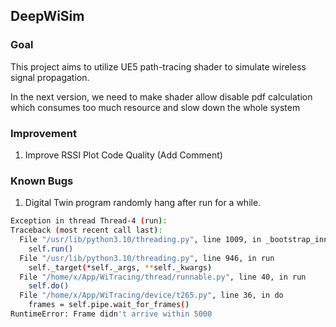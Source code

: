 ## DeepWiSim

### Goal

This project aims to utilize UE5 path-tracing shader to simulate wireless signal propagation.

In the next version, we need to make shader allow disable pdf calculation which consumes too much resource and slow down the whole system


### Improvement
1. Improve RSSI Plot Code Quality (Add Comment)


### Known Bugs
1. Digital Twin program randomly hang after run for a while.

```bash
Exception in thread Thread-4 (run):
Traceback (most recent call last):
  File "/usr/lib/python3.10/threading.py", line 1009, in _bootstrap_inner
    self.run()
  File "/usr/lib/python3.10/threading.py", line 946, in run
    self._target(*self._args, **self._kwargs)
  File "/home/x/App/WiTracing/thread/runnable.py", line 40, in run
    self.do()
  File "/home/x/App/WiTracing/device/t265.py", line 36, in do
    frames = self.pipe.wait_for_frames()
RuntimeError: Frame didn't arrive within 5000
```
